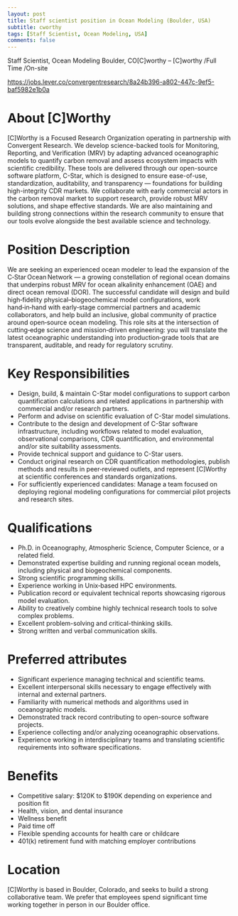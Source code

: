 ```yaml
---
layout: post
title: Staff scientist position in Ocean Modeling (Boulder, USA)
subtitle: cworthy
tags: [Staff Scientist, Ocean Modeling, USA]
comments: false
---
```


Staff Scientist, Ocean Modeling
Boulder, CO[C]worthy – [C]worthy /Full Time /On-site


https://jobs.lever.co/convergentresearch/8a24b396-a802-447c-9ef5-baf5982e1b0a

# About [C]Worthy
[C]Worthy is a Focused Research Organization operating in partnership with Convergent Research. We develop science-backed tools for Monitoring, Reporting, and Verification (MRV) by adapting advanced oceanographic models to quantify carbon removal and assess ecosystem impacts with scientific credibility. These tools are delivered through our open-source software platform, C-Star, which is designed to ensure ease-of-use, standardization, auditability, and transparency — foundations for building high-integrity CDR markets. We collaborate with early commercial actors in the carbon removal market to support research, provide robust MRV solutions, and shape effective standards. We are also maintaining and building strong connections within the research community to ensure that our tools evolve alongside the best available science and technology.

# Position Description
We are seeking an experienced ocean modeler to lead the expansion of the C‑Star Ocean Network — a growing constellation of regional ocean domains that underpins robust MRV for ocean alkalinity enhancement (OAE) and direct ocean removal (DOR). The successful candidate will design and build high‑fidelity physical–biogeochemical model configurations, work hand‑in‑hand with early‑stage commercial partners and academic collaborators, and help build an inclusive, global community of practice around open‑source ocean modeling. This role sits at the intersection of cutting‑edge science and mission‑driven engineering: you will translate the latest oceanographic understanding into production‑grade tools that are transparent, auditable, and ready for regulatory scrutiny.

# Key Responsibilities

* Design, build, & maintain C-Star model configurations to support carbon quantification calculations and related applications in partnership with commercial and/or research partners.
* Perform and advise on scientific evaluation of C-Star model simulations.
* Contribute to the design and development of C-Star software infrastructure, including workflows related to model evaluation, observational comparisons, CDR quantification, and environmental and/or site suitability assessments.
* Provide technical support and guidance to C-Star users.
* Conduct original research on CDR quantification methodologies, publish methods and results in peer‑reviewed outlets, and represent [C]Worthy at scientific conferences and standards organizations.
* For sufficiently experienced candidates: Manage a team focused on deploying regional modeling configurations for commercial pilot projects and research sites.


# Qualifications

* Ph.D. in Oceanography, Atmospheric Science, Computer Science, or a related field.
* Demonstrated expertise building and running regional ocean models, including physical and biogeochemical components.
* Strong scientific programming skills.
* Experience working in Unix‑based HPC environments.
* Publication record or equivalent technical reports showcasing rigorous model evaluation.
* Ability to creatively combine highly technical research tools to solve complex problems.
* Excellent problem-solving and critical-thinking skills.
* Strong written and verbal communication skills.


# Preferred attributes

* Significant experience managing technical and scientific teams.
* Excellent interpersonal skills necessary to engage effectively with internal and external partners.
* Familiarity with numerical methods and algorithms used in oceanographic models.
* Demonstrated track record contributing to open-source software projects.
* Experience collecting and/or analyzing oceanographic observations.
* Experience working in interdisciplinary teams and translating scientific requirements into software specifications.


# Benefits

* Competitive salary: $120K to $190K depending on experience and position fit
* Health, vision, and dental insurance
* Wellness benefit
* Paid time off
* Flexible spending accounts for health care or childcare
* 401(k) retirement fund with matching employer contributions

# Location

[C]Worthy is based in Boulder, Colorado, and seeks to build a strong collaborative team. We prefer that employees spend significant time working together in person in our Boulder office.


